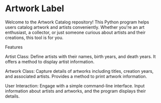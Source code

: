 # Artwork Label

Welcome to the Artwork Catalog repository! This Python program helps users catalog artwork and artists conveniently. Whether you're an art enthusiast, a collector, or just someone curious about artists and their creations, this tool is for you.

Features

Artist Class: Define artists with their names, birth years, and death years. It offers a method to display artist information.

Artwork Class: Capture details of artworks including titles, creation years, and associated artists. Provides a method to print artwork information.

User Interaction: Engage with a simple command-line interface. Input information about artists and artworks, and the program displays their details.
